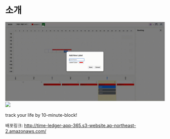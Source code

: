 # 소개
![](images/main_demo.gif)
![](images/daily_demo.gif)

track your life by 10-minute-block! 

배포링크: http://time-ledger-app-365.s3-website.ap-northeast-2.amazonaws.com/
